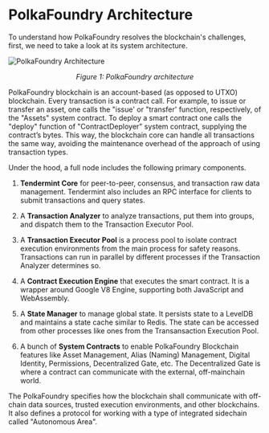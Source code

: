# PolkaFoundry Architecture

To understand how PolkaFoundry resolves the blockchain's challenges, first, we need to take a look at its system architecture.

![PolkaFoundry Architecture](./architect.png)

<center><i>Figure 1: PolkaFoundry architecture</i></center>


PolkaFoundry blockchain is an account-based (as opposed to UTXO) blockchain. Every transaction is a contract call. For example, to issue or transfer an asset, one calls the "issue' or "transfer' function, respectively, of the "Assets" system contract. To deploy a smart contract one calls the "deploy" function of "ContractDeployer" system contract, supplying the contract’s bytes. This way, the blockchain core can handle all transactions the same way, avoiding the maintenance overhead of the approach of using transaction types.

Under the hood, a full node includes the following primary components.

1. **Tendermint Core** for peer-to-peer, consensus, and transaction raw data management. Tendermint also includes an RPC interface for clients to submit transactions and query states.

2. A **Transaction Analyzer** to analyze transactions, put them into groups, and dispatch them to the Transaction Executor Pool.

3. A **Transaction Executor Pool** is a process pool to isolate contract execution environments from the main process for safety reasons. Transactions can run in parallel by different processes if the Transaction Analyzer determines so.

4. A **Contract Execution Engine** that executes the smart contract. It is a wrapper around Google V8 Engine, supporting both JavaScript and WebAssembly.

5. A **State Manager** to manage global state. It persists state to a LevelDB and maintains a state cache similar to Redis. The state can be accessed from other processes like ones from the Transansaction Execution Pool.

6. A bunch of **System Contracts** to enable PolkaFoundry Blockchain features like Asset Management, Alias (Naming) Management, Digital Identity, Permissions, Decentralized Gate, etc. The Decentralized Gate is where a contract can communicate with the external, off-mainchain world.

The PolkaFoundry specifies how the blockchain shall communicate with off-chain data sources, trusted execution environments, and other blockchains. It also defines a protocol for working with a type of integrated sidechain called "Autonomous Area".
